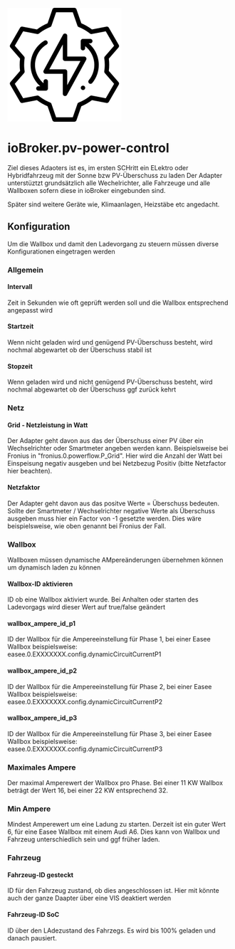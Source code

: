 ![Logo](admin/pv-power-control.png)
# ioBroker.pv-power-control
Ziel dieses Adaoters ist es, im ersten SCHritt ein ELektro oder Hybridfahrzeug mit der Sonne bzw PV-Überschuss zu laden
Der Adapter unterstüztzt grundsätzlich alle Wechelrichter, alle Fahrzeuge und alle Wallboxen sofern diese in ioBroker eingebunden sind.

Später sind weitere Geräte wie, Klimaanlagen, Heizstäbe etc angedacht.

## Konfiguration
Um die Wallbox und damit den Ladevorgang zu steuern müssen diverse Konfigurationen eingetragen werden

### Allgemein

#### Intervall
Zeit in Sekunden wie oft geprüft werden soll und die Wallbox entsprechend angepasst wird

#### Startzeit
Wenn nicht geladen wird und genügend PV-Überschuss besteht, wird nochmal abgewartet ob der Überschuss stabil ist

#### Stopzeit
Wenn geladen wird und nicht genügend PV-Überschuss besteht, wird nochmal abgewartet ob der Überschuss ggf zurück kehrt


### Netz

#### Grid - Netzleistung in Watt
Der Adapter geht davon aus das der Überschuss einer PV über ein Wechselrichter oder Smartmeter angeben werden kann. Beispielsweise bei Fronius in "fronius.0.powerflow.P_Grid". Hier wird die Anzahl der Watt bei Einspeisung negativ ausgeben und bei Netzbezug Positiv (bitte Netzfactor hier beachten).

#### Netzfaktor 
Der Adapter geht davon aus das positve Werte = Überschuss bedeuten. Sollte der Smartmeter / Wechselrichter negative Werte als Überschuss ausgeben muss hier ein Factor von -1 gesetzte werden. Dies wäre beispielsweise, wie oben genannt bei Fronius der Fall.


### Wallbox
Wallboxen müssen dynamische AMpereänderungen übernehmen können um dynamisch laden zu können

#### Wallbox-ID aktivieren
ID ob eine Wallbox aktiviert wurde. Bei Anhalten oder starten des Ladevorgags wird dieser Wert auf true/false geändert

#### wallbox_ampere_id_p1
ID der Wallbox für die Ampereeinstellung für Phase 1, bei einer Easee Wallbox beispielsweise: easee.0.EXXXXXXX.config.dynamicCircuitCurrentP1 

#### wallbox_ampere_id_p2
ID der Wallbox für die Ampereeinstellung für Phase 2, bei einer Easee Wallbox beispielsweise: easee.0.EXXXXXXX.config.dynamicCircuitCurrentP2

#### wallbox_ampere_id_p3
ID der Wallbox für die Ampereeinstellung für Phase 3, bei einer Easee Wallbox beispielsweise: easee.0.EXXXXXXX.config.dynamicCircuitCurrentP3

### Maximales Ampere
Der maximal Amperewert der Wallbox pro Phase. Bei einer 11 KW Wallbox beträgt der Wert 16, bei einer 22 KW entsprechend 32.

### Min Ampere
Mindest Amperewert um eine Ladung zu starten. Derzeit ist ein guter Wert 6, für eine Easee Wallbox mit einem Audi A6.
Dies kann von Wallbox und Fahrzeug unterschiedlich sein und ggf früher laden.


### Fahrzeug

#### Fahrzeug-ID gesteckt
ID für den Fahrzeug zustand, ob dies angeschlossen ist. Hier mit könnte auch der ganze Daapter über eine VIS deaktiert werden

#### Fahrzeug-ID SoC
ID über den LAdezustand des Fahrzegs. Es wird bis 100% geladen und danach pausiert.
